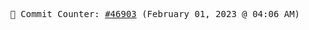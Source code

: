 <p align="center">
    <samp>
        📮 Commit Counter: <a href="https://github.com/Javascript-void0/Javascript-void0/commits/main">#46903</a> (February 01, 2023 @ 04:06 AM)
    </samp>
</p>